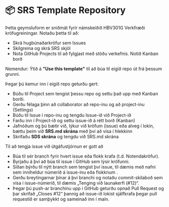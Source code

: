 # 📦 SRS Template Repository

Þetta geymsluform er sniðmát fyrir námskeiðið HBV301G Verkfræði kröfugreiningar. Notaðu þetta til að:
- Skrá hugbúnaðarkröfur sem Issues
- Skilgreina og skrá SRS skjöl
- Nota GitHub Projects til að fylgjast með stöðu verkefnis. Notið Kanban borð 

Nemendur: Ýtið á **"Use this template"** til að búa til eigið repo út frá þessum grunni.

Þegar þú kemur inn í eigið repo geturðu gert: 
- Búðu til Project sem tengist þessu repo og settu það upp með Kanban borði. 
- Gerðu félaga þinn að collaborator að repo-inu og að project-inu (Settings) 
- Búðu til Issue í repo-inu og tengdu Issue-ið við Project-ið
- Farðu inn í Project-ið og settu issue-ið á rétt borð (Kanban)
- Jafnóðum og þú bætir við, lýkur við kröfum (issue) eða alveg í lokin, bættu þeim við **SRS.md skrána** með því að vísa í hlekkinn
- Skrifaðu **SDS skrána** og tengdu við SRS.md skrána 

Til að tengja issue við útgáfustjórnun er gott að 
- Búa til sér branch fyrir hvert issue eða flokk krafa (t.d. Notendakröfur). 
- Byrjaðu á því að búa til issue í GitHub sem lýsir kröfunni. 
- Síðan býrðu til nýtt branch sem tengist því issue, til dæmis með nafni sem inniheldur númerið á issue-inu eða flokknum . 
- Gerðu breytingarnar þínar á því branchi og notaðu commit-skilaboð sem vísa í issue-númerið, til dæmis „Tenging við launakerfi (#12)“. 
- Þegar þú push-ar branchinu upp í GitHub geturðu opnað Pull Request og þar skrifað „Closes #12“ þannig að issue-ið lokist sjálfkrafa þegar pull requestið er samþykkt og sameinað inn í main.